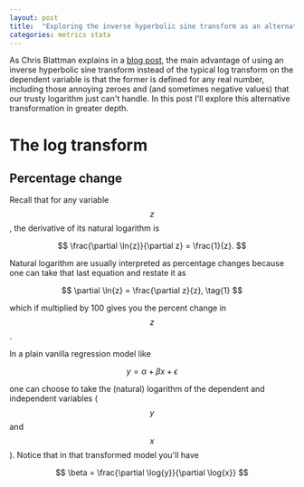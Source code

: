 ```yaml
---
layout: post
title:  "Exploring the inverse hyperbolic sine transform as an alternative to log transform"
categories: metrics stata
---
```


As Chris Blattman explains in a [blog post](https://chrisblattman.com/2011/11/15/if-you-know-what-ln1income-is-and-why-its-a-headache-you-should-read-this-post/), the main advantage of using an inverse hyperbolic sine transform instead of the typical log transform on the dependent variable is that the former is defined for any real number, including those annoying zeroes and (and sometimes negative values) that our trusty logarithm just can't handle. In this post I'll explore this alternative transformation in greater depth.

# The log transform

## Percentage change

Recall that for any variable $$z$$, the derivative of its natural logarithm is

$$
\frac{\partial \ln{z}}{\partial z} = \frac{1}{z}.
$$

Natural logarithm are usually interpreted as percentage changes because one can take that last equation and restate it as

$$
\partial \ln{z} = \frac{\partial z}{z}, \tag{1}
$$

which if multiplied by 100 gives you the percent change in $$z$$.

In a plain vanilla regression model like

$$
y = \alpha + \beta x + \epsilon
$$

one can choose to take the (natural) logarithm of the dependent and independent variables ($$y$$ and $$x$$). Notice that in that transformed model you'll have

$$
\beta = \frac{\partial \log{y}}{\partial \log{x}}
$$
